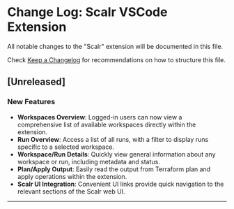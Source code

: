 # Change Log: Scalr VSCode Extension

All notable changes to the "Scalr" extension will be documented in this file.

Check [Keep a Changelog](http://keepachangelog.com/) for recommendations on how to structure this file.

## [Unreleased]

### New Features

-   **Workspaces Overview**: Logged-in users can now view a comprehensive list of available workspaces directly within the extension.
-   **Run Overview**: Access a list of all runs, with a filter to display runs specific to a selected workspace.
-   **Workspace/Run Details**: Quickly view general information about any workspace or run, including metadata and status.
-   **Plan/Apply Output**: Easily read the output from Terraform plan and apply operations within the extension.
-   **Scalr UI Integration**: Convenient UI links provide quick navigation to the relevant sections of the Scalr web UI.

---
